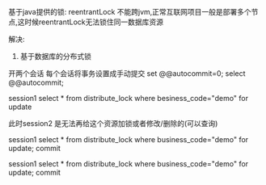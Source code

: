 基于java提供的锁:
reentrantLock
不能跨jvm,正常互联网项目一般是部署多个节点,这时候reentrantLock无法锁住同一数据库资源

解决:
1. 基于数据库的分布式锁

开两个会话
每个会话将事务设置成手动提交
set @@autocommit=0;
select @@autocommit;

session1
select * from distribute_lock where besiness_code="demo" for update

此时session2 是无法再给这个资源加锁或者修改/删除的(可以查询)

session1
select * from distribute_lock where business_code="demo" for update;
commit

session1
select * from distribute_lock where business_code="demo" for update;
commit